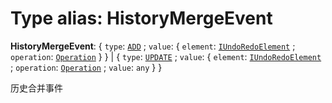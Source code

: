 # Type alias: HistoryMergeEvent

**HistoryMergeEvent**: { `type`: [`ADD`](/auto-docs/fixed-history-plugin/enums/HistoryMergeEventType.md#add) ; `value`: { `element`: [`IUndoRedoElement`](/auto-docs/fixed-history-plugin/interfaces/IUndoRedoElement.md) ; `operation`: [`Operation`](/auto-docs/fixed-history-plugin/interfaces/Operation.md)  }  } | { `type`: [`UPDATE`](/auto-docs/fixed-history-plugin/enums/HistoryMergeEventType.md#update) ; `value`: { `element`: [`IUndoRedoElement`](/auto-docs/fixed-history-plugin/interfaces/IUndoRedoElement.md) ; `operation`: [`Operation`](/auto-docs/fixed-history-plugin/interfaces/Operation.md) ; `value`: `any`  }  }

历史合并事件
